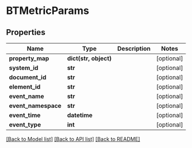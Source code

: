 # BTMetricParams

## Properties
Name | Type | Description | Notes
------------ | ------------- | ------------- | -------------
**property_map** | **dict(str, object)** |  | [optional] 
**system_id** | **str** |  | [optional] 
**document_id** | **str** |  | [optional] 
**element_id** | **str** |  | [optional] 
**event_name** | **str** |  | [optional] 
**event_namespace** | **str** |  | [optional] 
**event_time** | **datetime** |  | [optional] 
**event_type** | **int** |  | [optional] 

[[Back to Model list]](../README.md#documentation-for-models) [[Back to API list]](../README.md#documentation-for-api-endpoints) [[Back to README]](../README.md)


